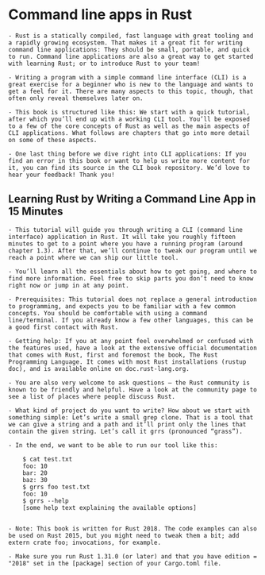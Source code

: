 
# Command line apps in Rust

    - Rust is a statically compiled, fast language with great tooling and a rapidly growing ecosystem. That makes it a great fit for writing command line applications: They should be small, portable, and quick to run. Command line applications are also a great way to get started with learning Rust; or to introduce Rust to your team!

    - Writing a program with a simple command line interface (CLI) is a great exercise for a beginner who is new to the language and wants to get a feel for it. There are many aspects to this topic, though, that often only reveal themselves later on.

    - This book is structured like this: We start with a quick tutorial, after which you’ll end up with a working CLI tool. You’ll be exposed to a few of the core concepts of Rust as well as the main aspects of CLI applications. What follows are chapters that go into more detail on some of these aspects.

    - One last thing before we dive right into CLI applications: If you find an error in this book or want to help us write more content for it, you can find its source in the CLI book repository. We’d love to hear your feedback! Thank you!

## Learning Rust by Writing a Command Line App in 15 Minutes

    - This tutorial will guide you through writing a CLI (command line interface) application in Rust. It will take you roughly fifteen minutes to get to a point where you have a running program (around chapter 1.3). After that, we’ll continue to tweak our program until we reach a point where we can ship our little tool.

    - You’ll learn all the essentials about how to get going, and where to find more information. Feel free to skip parts you don’t need to know right now or jump in at any point.

    - Prerequisites: This tutorial does not replace a general introduction to programming, and expects you to be familiar with a few common concepts. You should be comfortable with using a command line/terminal. If you already know a few other languages, this can be a good first contact with Rust.

    - Getting help: If you at any point feel overwhelmed or confused with the features used, have a look at the extensive official documentation that comes with Rust, first and foremost the book, The Rust Programming Language. It comes with most Rust installations (rustup doc), and is available online on doc.rust-lang.org.

    - You are also very welcome to ask questions – the Rust community is known to be friendly and helpful. Have a look at the community page to see a list of places where people discuss Rust.

    - What kind of project do you want to write? How about we start with something simple: Let’s write a small grep clone. That is a tool that we can give a string and a path and it’ll print only the lines that contain the given string. Let’s call it grrs (pronounced “grass”).

    - In the end, we want to be able to run our tool like this:

        $ cat test.txt
        foo: 10
        bar: 20
        baz: 30
        $ grrs foo test.txt
        foo: 10
        $ grrs --help
        [some help text explaining the available options]

    
    - Note: This book is written for Rust 2018. The code examples can also be used on Rust 2015, but you might need to tweak them a bit; add extern crate foo; invocations, for example.

    - Make sure you run Rust 1.31.0 (or later) and that you have edition = "2018" set in the [package] section of your Cargo.toml file.

